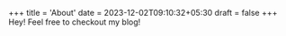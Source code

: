 +++
title = 'About'
date = 2023-12-02T09:10:32+05:30
draft = false
+++
Hey! Feel free to checkout my blog!
